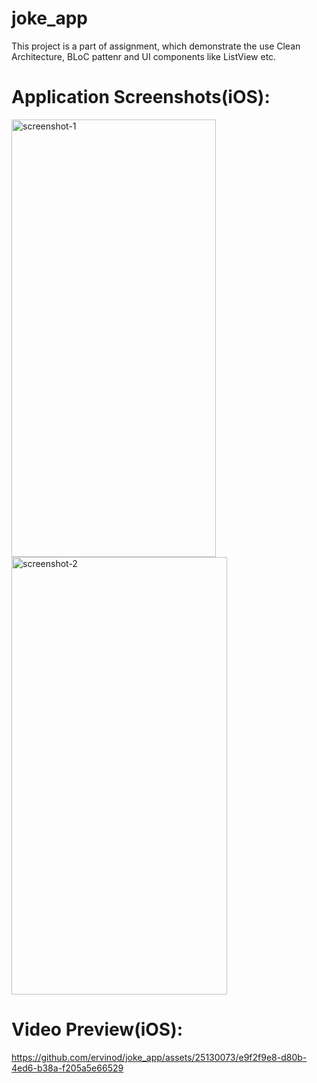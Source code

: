 # joke_app
This project is a part of assignment, which demonstrate the use Clean Architecture, BLoC pattenr and UI components like ListView etc.

# Application Screenshots(iOS):

<img width="327" alt="screenshot-1" src="https://github.com/ervinod/joke_app/assets/25130073/857af1e7-6547-4db7-b343-11557e6e50d4" width="300" height="700">
<img width="345" alt="screenshot-2" src="https://github.com/ervinod/joke_app/assets/25130073/8b67450e-e65a-4362-87fd-087d60bbe606" width="300" height="700">



# Video Preview(iOS):

https://github.com/ervinod/joke_app/assets/25130073/e9f2f9e8-d80b-4ed6-b38a-f205a5e66529






